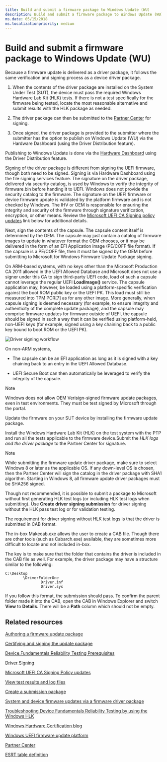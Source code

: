 ```yaml
---
title: Build and submit a firmware package to Windows Update (WU)
description: Build and submit a firmware package to Windows Update (WU)
ms.date: 05/15/2018
ms.localizationpriority: medium
---
```


# Build and submit a firmware package to Windows Update (WU)

Because a firmware update is delivered as a driver package, it follows the same verification and signing process as a device driver package.

1. When the contents of the driver package are installed on the System Under Test (SUT), the device must pass the required Windows Hardware Lab Kit (HLK) tests. If there is not a test specifically for the firmware being tested, locate the most reasonable alternative and submit results with the HLK package as needed.

2. The driver package can then be submitted to the [Partner Center](https://partner.microsoft.com/dashboard) for signing.

3. Once signed, the driver package is provided to the submitter where the submitter has the option to publish on Windows Update (WU) via the Hardware Dashboard (using the Driver Distribution feature).

Publishing to Windows Update is done via the [Hardware Dashboard](https://partner.microsoft.com/dashboard) using the Driver Distribution feature.

Signing of the driver package is different from signing the UEFI firmware, though both need to be signed. Signing is via Hardware Dashboard using the file signing services feature. The signature on the driver package, delivered via security catalog, is used by Windows to verify the integrity of firmware.bin before handing it to UEFI. Windows does not provide the security catalog to the firmware. The signature on the UEFI firmware or device firmware update is validated by the platform firmware and is not checked by Windows. The IHV or OEM is responsible for ensuring the integrity and security of the firmware through signature verification, encryption, or other means. Review the [Microsoft UEFI CA Signing policy updates](https://techcommunity.microsoft.com/t5/Windows-Hardware-Certification/bg-p/WindowsHardwareCertification) link below for additional details.

Next, sign the contents of the capsule. The capsule content itself is determined by the OEM. The capsule may just contain a catalog of firmware images to update in whatever format the OEM chooses, or it may be delivered in the form of an EFI Application image (PE/COFF file format). If the capsule is a PE/COFF file, then it must be signed by the OEM before submitting to Microsoft for Windows Firmware Update Package signing.

On ARM-based systems, with no keys other than the Microsoft Production CA 2011 allowed in the UEFI Allowed Database and Microsoft does not use a signer under this CA to sign third-party UEFI code, load of such a capsule cannot leverage the regular UEFI **LoadImage()** service. The capsule application may, however, be loaded using a platform-specific verification against the boot ROM public key or the UEFI PK. This load must still be measured into TPM PCR\[7\] as for any other image. More generally, when capsule signing is deemed necessary (for example, to ensure integrity and authenticity of the complete update package), and the capsule may comprise firmware updates for firmware outside of UEFI, the capsule should be signed in such a way that it can be verified using platform-held, non-UEFI keys (for example, signed using a key chaining back to a public key bound to boot ROM or the UEFI PK).

![Driver signing workflow](images/driver-signing-workflow.png)

On non-ARM systems,

- The capsule can be an EFI application as long as it is signed with a key chaining back to an entry in the UEFI Allowed Database.

- UEFI Secure Boot can then automatically be leveraged to verify the integrity of the capsule.

> [!NOTE]
> Windows does not allow OEM Verisign-signed firmware update packages, even in test environments. They must be test signed by Microsoft through the portal.

Update the firmware on your SUT device by installing the firmware update package.

Install the Windows Hardware Lab Kit (HLK) on the test system with the PTP and run all the tests applicable to the firmware device.Submit the *HLK logs and the driver package* to the Partner Center for signature.

> [!NOTE]
> While submitting the firmware update driver package, make sure to select Windows 8 or later as the applicable OS. If any down-level OS is chosen, then the Partner Center will sign the catalog in the driver package with SHA1 algorithm. Starting in Windows 8, all firmware update driver packages must be SHA256 signed.

Though not recommended, it is possible to submit a package to Microsoft without first generating HLK test logs (or including HLK test logs when submitting). Use **Create driver signing submission** for driver signing without the HLK pass test log or for validation testing.

The requirement for driver signing without HLK test logs is that the driver is submitted in CAB format.

The in-box Makecab.exe allows the user to create a CAB file. Though there are other tools (such as Cabarch.exe) available, they are sometimes more difficult to locate and not included in-box.

The key is to make sure that the folder that contains the driver is included in the CAB file as well. For example, the driver package may have a structure similar to the following:

```syntax
C:\Desktop
        \DriverFolderOne
                Driver.inf
                Driver.sys
```

If you follow this format, the submission should pass. To confirm the parent folder made it into the CAB, open the CAB in Windows Explorer and switch **View** to **Details**. There will be a **Path** column which should not be empty.

## Related resources

[Authoring a firmware update package](https://docs.microsoft.com/windows-hardware/drivers/bringup/authoring-a-firmware-update-package)

[Certifying and signing the update package](https://docs.microsoft.com/windows-hardware/drivers/bringup/certifying-and-signing-the-update-package)

[Device.Fundamentals Reliability Testing Prerequisites](https://docs.microsoft.com/windows-hardware/test/hlk/testref/devicefundamentals-reliability-testing-prerequisites)

[Driver Signing](https://docs.microsoft.com/windows-hardware/drivers/dashboard)

[Microsoft UEFI CA Signing Policy updates](https://techcommunity.microsoft.com/t5/Windows-Hardware-Certification/bg-p/WindowsHardwareCertification)

[View test results and log files](https://docs.microsoft.com/windows-hardware/test/hlk/getstarted/step-7-view-test-results-and-log-files)

[Create a submission package](https://docs.microsoft.com/windows-hardware/test/hlk/getstarted/step-8-create-a-submission-package)

[System and device firmware updates via a firmware driver package](https://docs.microsoft.com/windows-hardware/drivers/bringup/system-and-device-firmware-updates-via-a-firmware-driver-package)

[Troubleshooting Device Fundamentals Reliability Testing by using the Windows HLK](https://docs.microsoft.com/windows-hardware/test/hlk/testref/troubleshooting-device-fundamentals-reliability-testing-by-using-the-windows-hck)

[Windows Hardware Certification blog](https://techcommunity.microsoft.com/t5/Windows-Hardware-Certification/bg-p/WindowsHardwareCertification)

[Windows UEFI firmware update platform](https://docs.microsoft.com/windows-hardware/drivers/bringup/windows-uefi-firmware-update-platform)

[Partner Center](https://partner.microsoft.com/dashboard)

[ESRT table definition ](https://docs.microsoft.com/windows-hardware/drivers/bringup/esrt-table-definition)
